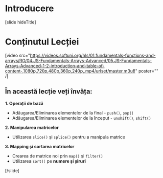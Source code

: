 # Introducere

[slide hideTitle]

# Conținutul Lecției

[video src="https://videos.softuni.org/hls/01.fundamentals-functions-and-arrays/RO/04.JS-Fundamentals-Arrays-Advanced/05.JS-Fundamentals-Arrays-Advanced-1-2-introduction-and-table-of-content-,1080p,720p,480p,360p,240p,.mp4/urlset/master.m3u8" poster="" /]

## În această lecție veți învăța:

**1. Operații de bază**

- Adăugarea/Eliminarea elementelor de la final - `push()`, `pop()`
- Adăugarea/Eliminarea elementelor de la început - `unshift()`, `shift()`

**2. Manipularea matricelor**

- Utilizarea `slice()` și `splice()` pentru a manipula matrice

**3. Mapping și sortarea matricelor**

- Crearea de matrice noi prin `map()` și `filter()`
- Utilizarea `sort()` pe **numere și șiruri**

[/slide]
